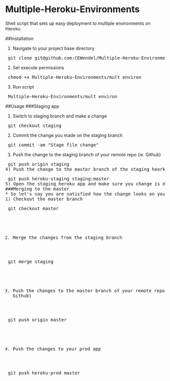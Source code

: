 Multiple-Heroku-Environments
============================

Shell script that sets up easy deployment to multiple environments on Heroku  

##Installation
1) Navigate to your project base directory
<pre> git clone git@github.com:CEWendel/Multiple-Heroku-Environments.git</pre>
2) Set execute permissions 
<pre> chmod +x Multiple-Heroku-Environments/mult_environ </pre>
3) Run script
<pre> Multiple-Heroku-Environments/mult_environ </pre>

##Usage
###Staging app
1) Switch to staging branch and make a change
<pre> git checkout staging </pre>
2) Commit the change you made on the staging branch
<pre> git commit -am "Stage file change" </pre>
3) Push the change to the staging branch of your remote repo (ie. Github)
<pre> git push origin staging
4) Push the change to the master branch of the staging heorku app(heroku-staging)
<pre> git push heroku-staging staging:master
5) Open the staging heroku app and make sure you change is displayed
###Merging to the master
* So let's say you are satisfied how the change looks on your staging app, and you want to merge it to your prod app
1) Checkout the master branch
<pre> git checkout master </pre>
2) Merge the changes from the staging branch
<pre> git merge staging </pre>
3) Push the changes to the master branch of your remote repo (ie. Github)
<pre> git push origin master </pre>
4) Push the changes to your prod app 
<pre> git push heroku-prod master </pre>
